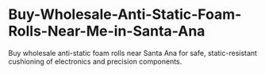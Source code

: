 # Buy-Wholesale-Anti-Static-Foam-Rolls-Near-Me-in-Santa-Ana
Buy wholesale anti-static foam rolls near Santa Ana for safe, static-resistant cushioning of electronics and precision components.
